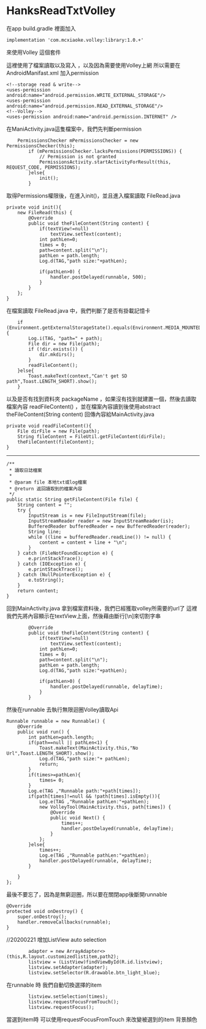 # HanksReadTxtVolley

在app build.gradle 裡面加入

    implementation 'com.mcxiaoke.volley:library:1.0.+'
來使用Volley 這個套件

這裡使用了檔案讀取以及寫入 ，以及因為需要使用Volley上網 
所以需要在AndroidManifast.xml 加入permission 
    
    <!--storage read & write-->
    <uses-permission android:name="android.permission.WRITE_EXTERNAL_STORAGE"/>
    <uses-permission android:name="android.permission.READ_EXTERNAL_STORAGE"/>
    <!--Volley-->
    <uses-permission android:name="android.permission.INTERNET" />
 
 在ManiActivity.java這隻檔案中，我們先判斷permission
 
        PermissionsChecker mPermissionsChecker = new PermissionsChecker(this);
            if (mPermissionsChecker.lacksPermissions(PERMISSIONS)) {
                // Permission is not granted
                PermissionsActivity.startActivityForResult(this, REQUEST_CODE, PERMISSIONS);
            }else{
                init();
            }
取得Permissions權限後，在進入init()，並且進入檔案讀取 FileRead.java

    private void init(){
        new FileRead(this) {
            @Override
            public void theFileContent(String content) {
                if(textView!=null)
                    textView.setText(content);
                int pathLen=0;
                times = 0;
                path=content.split("\n");
                pathLen = path.length;
                Log.d(TAG,"path size:"+pathLen);

                if(pathLen>0) {
                    handler.postDelayed(runnable, 500);
                }
            }
        };
    }
    
在檔案讀取 FileRead.java 中，我們判斷了是否有掛載記憶卡

        if (Environment.getExternalStorageState().equals(Environment.MEDIA_MOUNTED)) {
            Log.i(TAG, "path=" + path);
            File dir = new File(path);
            if (!dir.exists()) {
                dir.mkdirs();
            }
            readFileContent();
        }else{
            Toast.makeText(context,"Can't get SD path",Toast.LENGTH_SHORT).show();
        }
        
以及是否有找到資料夾 packageName ，如果沒有找到就建置一個，然後去讀取檔案內容 readFileContent()
，並在檔案內容讀到後使用abstract theFileContent(String content) 回傳內容給MainActivity.java 

    private void readFileContent(){
        File dirFile = new File(path);
        String fileContent = FileUtil.getFileContent(dirFile);
        theFileContent(fileContent);
    }
 ----------------------------------------------------------------------
    /**
     * 讀取日誌檔案
     *
     * @param file 本地txt或log檔案
     * @return 返回讀取到的檔案內容
     */
    public static String getFileContent(File file) {
        String content = "";
        try {
            InputStream is = new FileInputStream(file);
            InputStreamReader reader = new InputStreamReader(is);
            BufferedReader bufferedReader = new BufferedReader(reader);
            String line;
            while ((line = bufferedReader.readLine()) != null) {
                content = content + line + "\n";
            }
        } catch (FileNotFoundException e) {
            e.printStackTrace();
        } catch (IOException e) {
            e.printStackTrace();
        } catch (NullPointerException e) {
            e.toString();
        }
        return content;
    }
    
 回到MainActivity.java 拿到檔案資料後，我們已經獲取volley所需要的url了
 這裡我們先將內容顯示在textView上面，然後藉由斷行[\n]來切割字串
 
            @Override
            public void theFileContent(String content) {
                if(textView!=null)
                    textView.setText(content);
                int pathLen=0;
                times = 0;
                path=content.split("\n");
                pathLen = path.length;
                Log.d(TAG,"path size:"+pathLen);

                if(pathLen>0) {
                    handler.postDelayed(runnable, delayTime);
                }
            }
            
然後在runnable 去執行無限迴圈Volley讀取Api

    Runnable runnable = new Runnable() {
        @Override
        public void run() {
            int pathLen=path.length;
            if(path==null || pathLen<1) {
                Toast.makeText(MainActivity.this,"No Url",Toast.LENGTH_SHORT).show();
                Log.d(TAG,"path size:"+ pathLen);
                return;
            }
            if(times>=pathLen){
                times= 0;
            }
            Log.e(TAG ,"Runnable path:"+path[times]);
            if(path[times]!=null && !path[times].isEmpty()){
                Log.e(TAG ,"Runnable pathLen:"+pathLen);
                new VolleyTool(MainActivity.this, path[times]) {
                    @Override
                    public void Next() {
                        times++;
                        handler.postDelayed(runnable, delayTime);
                    }
                };
            }else{
                times++;
                Log.e(TAG ,"Runnable pathLen:"+pathLen);
                handler.postDelayed(runnable, delayTime);
            }

        }
    };
    
最後不要忘了，因為是無窮迴圈，所以要在關閉app後斷開runnable

    @Override
    protected void onDestroy() {
        super.onDestroy();
        handler.removeCallbacks(runnable);
    }
        
        
        
//20200221 增加ListView auto selection 
            
            adapter = new ArrayAdapter<>(this,R.layout.customizedlistitem,path2);
            listview = (ListView)findViewById(R.id.listview);
            listview.setAdapter(adapter);
            listview.setSelector(R.drawable.btn_light_blue);
            
在runnable 時 我們自動切換選擇的item
         
            listview.setSelection(times);
            listview.requestFocusFromTouch();
            listview.requestFocus();
            
當選到item時 可以使用requestFocusFromTouch 來改變被選到的item 背景顏色
        
        
        
        
        
        
        
        
        
